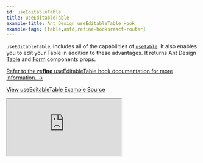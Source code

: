 ```yaml
---
id: useEditableTable
title: useEditableTable
example-title: Ant Design useEditableTable Hook
example-tags: [table,antd,refine-hooksreact-router]
---
```


`useEditableTable`, includes all of the capabilities of [`useTable`](/docs/api-reference/antd/hooks/table/useTable/). It also enables you to edit your Table in addition to these advantages. It returns Ant Design [Table](https://ant.design/components/table/#API) and [Form](https://ant.design/components/form/#API) components props.

[Refer to the **refine** useEditableTable hook documentation for more information. →](/docs/api-reference/antd/hooks/table/useEditableTable/)

[View useEditableTable Example Source](https://github.com/refinedev/refine/tree/master/examples/table-antd-use-editable-table)

<iframe loading="lazy" src="https://stackblitz.com/github/refinedev/refine/tree/master/examples/table-antd-use-editable-table?embed=1&view=preview&theme=dark&preset=node&ctl=1"
    style={{width: "100%", height:"80vh", border: "0px", borderRadius: "8px", overflow:"hidden"}}
    title="refine-use-editable-table-example"
></iframe>
